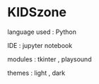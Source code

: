 # KIDSzone
language used : Python

IDE : jupyter notebook

modules : tkinter , playsound

themes : light , dark
